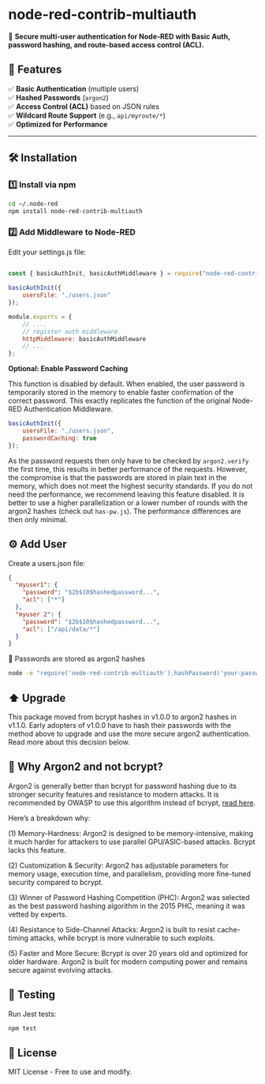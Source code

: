 # node-red-contrib-multiauth  

🚀 **Secure multi-user authentication for Node-RED with Basic Auth, password hashing, and route-based access control (ACL).**  

## 📖 Features  

✅ **Basic Authentication** (multiple users)  
✅ **Hashed Passwords** (`argon2`)  
✅ **Access Control (ACL)** based on JSON rules  
✅ **Wildcard Route Support** (e.g., `api/myroute/*`)  
✅ **Optimized for Performance** 

---

## 🛠 Installation  

### 1️⃣ Install via npm  

```sh
cd ~/.node-red
npm install node-red-contrib-multiauth
```

### 2️⃣ Add Middleware to Node-RED

Edit your settings.js file:

```js

const { basicAuthInit, basicAuthMiddleware } = require("node-red-contrib-multiauth");

basicAuthInit({
    usersFile: "./users.json"
});

module.exports = {
    // ....
    // register auth middleware
    httpMiddleware: basicAuthMiddleware
    // ...
};
```

**Optional: Enable Password Caching**

This function is disabled by default. When enabled, the user password is temporarily stored in the memory to enable faster confirmation of the correct password. This exactly replicates the function of the original Node-RED Authentication Middleware.

```js
basicAuthInit({
    usersFile: "./users.json",
    passwordCaching: true
});
```
As the password requests then only have to be checked by `argon2.verify` the first time, this results in better performance of the requests. However, the compromise is that the passwords are stored in plain text in the memory, which does not meet the highest security standards. If you do not need the performance, we recommend leaving this feature disabled. It is better to use a higher parallelization or a lower number of rounds with the argon2 hashes (check out `has-pw.js`). The performance differences are then only minimal. 

## ⚙️ Add User
Create a users.json file:

```json
{
  "myuser1": {
    "password": "$2b$10$hashedpassword...",
    "acl": ["*"]
  },
  "myuser 2": {
    "password": "$2b$10$hashedpassword...",
    "acl": ["/api/data/*"]
  }
}
```

🔑 Passwords are stored as argon2 hashes
```sh
node -e "require('node-red-contrib-multiauth').hashPassword('your-password-here');"
```

## ⬆️ Upgrade

This package moved from bcrypt hashes in v1.0.0 to argon2 hashes in v1.1.0. Early adopters of v1.0.0 have to hash their passwords with the method above to upgrade and use the more secure argon2 authentication. Read more about this decision below.

## 🔐 Why Argon2 and not bcrypt?

Argon2 is generally better than bcrypt for password hashing due to its stronger security features and resistance to modern attacks. 
It is recommended by OWASP to use this algorithm instead of bcrypt, [read here](https://cheatsheetseries.owasp.org/cheatsheets/Password_Storage_Cheat_Sheet.html).

Here’s a breakdown why:

(1) Memory-Hardness: Argon2 is designed to be memory-intensive, making it much harder for attackers to use parallel GPU/ASIC-based attacks. Bcrypt lacks this feature.

(2) Customization & Security: Argon2 has adjustable parameters for memory usage, execution time, and parallelism, providing more fine-tuned security compared to bcrypt.

(3) Winner of Password Hashing Competition (PHC): Argon2 was selected as the best password hashing algorithm in the 2015 PHC, meaning it was vetted by experts.

(4) Resistance to Side-Channel Attacks: Argon2 is built to resist cache-timing attacks, while bcrypt is more vulnerable to such exploits.

(5) Faster and More Secure: Bcrypt is over 20 years old and optimized for older hardware. Argon2 is built for modern computing power and remains secure against evolving attacks.

## 🔬 Testing
Run Jest tests:

```sh
npm test
```

## 📜 License

MIT License - Free to use and modify.
